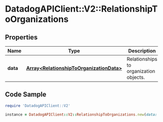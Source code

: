 # DatadogAPIClient::V2::RelationshipToOrganizations

## Properties

Name | Type | Description | Notes
------------ | ------------- | ------------- | -------------
**data** | [**Array&lt;RelationshipToOrganizationData&gt;**](RelationshipToOrganizationData.md) | Relationships to organization objects. | 

## Code Sample

```ruby
require 'DatadogAPIClient::V2'

instance = DatadogAPIClient::V2::RelationshipToOrganizations.new(data: null)
```


